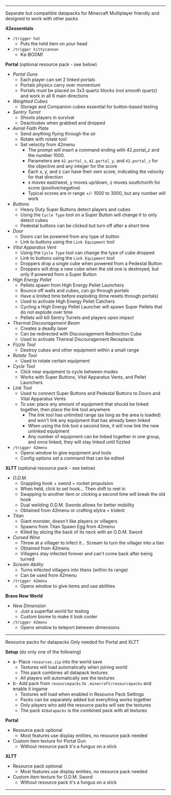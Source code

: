 ------------------------------------------------------------------------------------

Separate but compatible datapacks for Minecraft
Multiplayer friendly and designed to work with other packs

**42essentials**

+ `/trigger hat`
    + Puts the held item on your head
+ `/trigger kittycannon`
    + Ka-BOOM!

**Portal** (optional resource pack - see below)

+ *Portal Guns*
    + Each player can set 2 linked portals
    + Portals physics carry over momentum
    + Portals must be placed on 3x3 quartz blocks (not smooth quartz) and work in all 6 main directions
+ *Weighted Cubes*
    + Storage and Companion cubes essential for button-based testing
+ *Sentry Turret*
    + Shoots players in survival
    + Deactivates when grabbed and dropped
+ *Aerial Faith Plate*
    + Send anything flying through the air
    + Rotate with rotate tool
    + Set velocity from 42menu
        + The prompt will insert a command ending with 42.portal_z and the number 1000.
        + Parameters are `42.portal_x`, `42.portal_y`, and `42.portal_z` for the objective and any integer for the score
        + Each x, y, and z can have their own score, indicating the velocity for that direction
        + x moves east/west, y moves up/down, z moves south/north for score (positive/negative)
        + Typical scores are in range +/- 1000 to 3000, but any number will work
+ *Buttons*
    + Heavy Duty Super Buttons detect players and cubes
    + Using the `Cycle Type` tool on a Super Button will change it to only detect cubes
    + Pedestal buttons can be clicked but turn off after a short time
+ *Door*
    + Doors can be powered from any type of button
    + Link to buttons using the `Link Equipment` tool
+ *Vital Apparatus Vent*
    + Using the `Cycle Type` tool can change the type of cube dropped
    + Link to buttons using the `Link Equipment` tool
    + Droppers drop a single cube when powered from a Pedestal Button
    + Droppers will drop a new cube when the old one is destroyed, but only if powered from a Super Button
+ *High Energy Pellet*
    + Pellets spawn from High Energy Pellet Launchers
    + Bounce off walls and cubes, can go through portals
    + Have a limited time before exploding (time resets through portals)
    + Used to activate High Energy Pellet Catchers
    + Cycling a High Energy Pellet Launcher will spawn Super Pellets that do not explode over time
    + Pellets will kill Sentry Turrets and players upon impact
+ *Thermal Discouragement Beam*
    + Creates a deadly laser
    + Can be redirected with Discouragement Redirection Cube
    + Used to activate Thermal Discouragement Receptacle
+ *Fizzle Tool*
    + Destroy cubes and other equipment within a small range
+ *Rotate Tool*
    + Used to rotate certain equipment
+ *Cycle Tool*
    + Click near equipment to cycle between modes
    + Works with Super Buttons, Vital Apparatus Vents, and Pellet Launchers
+ *Link Tool*
    + Used to connect Super Buttons and Pedestal Buttons to Doors and Vital Apparatus Vents
    + To use: place any amount of equipment that should be linked together, then place the link tool anywhere
        + The link tool has unlimited range (as long as the area is loaded) and won't link any equipment that has already been linked
        + When using the link tool a second time, it will now link the new unlinked equipment
        + Any number of equipment can be linked together in one group, and once linked, they will stay linked until fizzled
+ `/trigger 42menu`
    + Opens window to give equipment and tools
    + Config options set a command that can be edited

**XLTT** (optional resource pack - see below)

+ *O.D.M.*
    + Grappling hook + sword + rocket propulsion
    + When held, click to set hook... Then shift to reel in
    + Swapping to another item or clicking a second time will break the old hook
    + Dual weilding O.D.M. Swords allows for better mobility
    + Obtained from 42menu or crafting elytra + trident
+ *Titan*
    + Giant monster, doesn't like players or villagers
    + Spawns from Titan Spawn Egg from 42menu
    + Killed by slicing the back of its neck with an O.D.M. Sword
+ *Cursed Wine*
    + Throw at a villager to infect it... Scream to turn the villager into a tian
    + Obtained from 42menu
    + Villagers stay infected forever and can't come back after being turned
+ *Scream Ability*
    + Turns infected villagers into titans (within its range)
    + Can be used from 42menu
+ `/trigger 42menu`
    + Opens window to give items and use abilities

**Brave New World**

+ *New Dimension*
    + Just a superflat world for testing
    + Custom biome to make it look cooler
+ `/trigger 42menu`
    + Opens window to teleport between dimensions

------------------------------------------------------------------------------------

Resource packs for datapacks
Only needed for Portal and XLTT

**Setup** (do only one of the following)

+ a- Place `resources.zip` into the world save
    + Textures will load automatically when joining world
    + This pack combines all datapack textures
    + All players will automatically see the textures
+ b- Add pack from `resourcepacks` to `.minecraft/resourcepacks` and enable it ingame
    + Textures will load when enabled in Resource Pack Settings
    + Packs can be separately added but everything works together
    + Only players who add the resource packs will see the textures
    + The pack `42datapacks` is the combined pack with all textures

**Portal**

+ Resource pack optional
    + Most features use display entities, no resource pack needed
+ Custom item texture for Portal Gun
    + Without resource pack it's a fungus on a stick

**XLTT**

+ Resource pack optional
    + Most features use display entities, no resource pack needed
+ Custom item texture for O.D.M. Sword
    + Without resource pack it's a fungus on a stick

------------------------------------------------------------------------------------